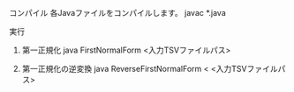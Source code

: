 コンパイル
各Javaファイルをコンパイルします。
javac *.java

実行
1. 第一正規化
java FirstNormalForm <入力TSVファイルパス>

2. 第一正規化の逆変換
java ReverseFirstNormalForm < <入力TSVファイルパス>
